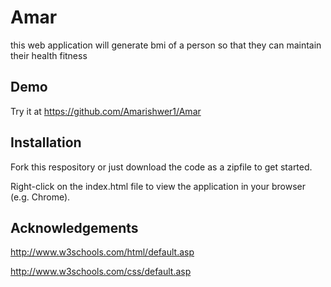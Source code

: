 # Amar
this web application will generate bmi of a person so that they can maintain their health fitness

## Demo

Try it at https://github.com/Amarishwer1/Amar

## Installation

Fork this respository or just download the code as a zipfile to get started. 

Right-click on the index.html file to view the application in your browser (e.g. Chrome). 

## Acknowledgements

http://www.w3schools.com/html/default.asp

http://www.w3schools.com/css/default.asp
